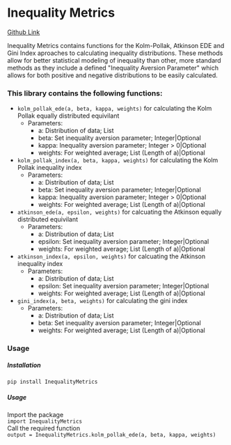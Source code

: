 # Inequality Metrics
[Github Link](https://github.com/urutau-nz/inequality-metrics)

Inequality Metrics contains functions for the Kolm-Pollak, Atkinson EDE and Gini Index aproaches to calculating inequality distributions. These methods allow for better statistical modeling of inequality than other, more standard methods as they include a defined "Inequality Aversion Parameter" which allows for both positive and negative distributions to be easily calculated.
<br/>

### This library contains the following functions:<br/>
* `kolm_pollak_ede(a, beta, kappa, weights)` for calculating the Kolm Pollak equally distributed equivilant
    *   Parameters:
        * a: Distribution of data; List
        * beta: Set inequality aversion parameter; Integer|Optional 
        * kappa: Inequality aversion parameter; Integer > 0|Optional 
        * weights: For weighted average; List (Length of a)|Optional 
* `kolm_pollak_index(a, beta, kappa, weights)` for calculating the Kolm Pollak inequality index
    *   Parameters:
        * a: Distribution of data; List
        * beta: Set inequality aversion parameter; Integer|Optional 
        * kappa: Inequality aversion parameter; Integer > 0|Optional 
        * weights: For weighted average; List (Length of a)|Optional 
* `atkinson_ede(a, epsilon, weights)` for calcuating the Atkinson equally distributed equivilant
    *   Parameters:
        *    a: Distribution of data; List
        *   epsilon: Set inequality aversion parameter; Integer|Optional 
        *   weights: For weighted average; List (Length of a)|Optional 
* `atkinson_index(a, epsilon, weights)` for calcuating the Atkinson inequality index
     *   Parameters:
         *    a: Distribution of data; List
         *   epsilon: Set inequality aversion parameter; Integer|Optional 
         *   weights: For weighted average; List (Length of a)|Optional 
* `gini_index(a, beta, weights)` for calculating the gini index
     *   Parameters:
         *    a: Distribution of data; List
         *    beta: Set inequality aversion parameter; Integer|Optional 
         *    weights: For weighted average; List (Length of a)|Optional 

### Usage
##### Installation
`pip install InequalityMetrics`
##### Usage
Import the package </br>
`import InequalityMetrics`<br/>
Call the required function<br/>
`output = InequalityMetrics.kolm_pollak_ede(a, beta, kappa, weights)`<br/>